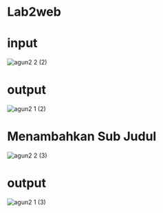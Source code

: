 # Lab2web
# input
![agun2 2 (2)](https://user-images.githubusercontent.com/56526167/113577343-4ccaba00-964b-11eb-8bdc-00e0c8efd584.png)
# output
![agun2 1 (2)](https://user-images.githubusercontent.com/56526167/113577588-b3e86e80-964b-11eb-82a7-34088e1d783b.png)
# Menambahkan Sub Judul
![agun2 2 (3)](https://user-images.githubusercontent.com/56526167/113577906-37a25b00-964c-11eb-9b03-04127586069b.png)
# output
![agun2 1 (3)](https://user-images.githubusercontent.com/56526167/113578069-70dacb00-964c-11eb-92b5-94b7cfb669ed.png)
